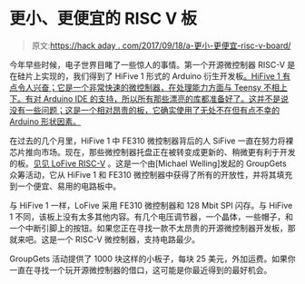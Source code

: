 # 更小、更便宜的 RISC V 板

> 原文:[https://hack aday . com/2017/09/18/a-更小-更便宜-risc-v-board/](https://hackaday.com/2017/09/18/a-smaller-cheaper-risc-v-board/)

今年早些时候，电子世界目睹了一些惊人的事情。第一个开源微控制器 RISC-V 是在硅片上实现的，我们得到了 HiFive 1 形式的 Arduino 衍生开发板[。HiFive 1 有点令人兴奋；它是一个非常快速的微控制器，在处理能力方面与 Teensy 不相上下。有对 Arduino IDE 的支持，所以所有那些漂亮的库都准备好了。这并不是说没有一些问题；这是一个相对昂贵的板，它确实使用了无处不在但有点不幸的 Arduino 形状因素。](https://hackaday.com/2017/01/05/hands-on-with-the-first-open-source-microcontroller/)

在过去的几个月里，HiFive 1 中 FE310 微控制器背后的人 SiFive 一直在努力将裸芯片推向市场。现在，那些微控制器托盘正在被转变成更新的、稍微更有利于开发的板。[见见 LoFive RISC-V](https://groupgets.com/campaigns/353-lofive-risc-v) 。这是一个由[Michael Welling]发起的 GroupGets 众筹活动，它从 HiFive 1 和 FE310 微控制器中获得了所有的开放性，并将其填充到一个便宜、易用的电路板中。

与 HiFive 1 一样，LoFive 采用 FE310 微控制器和 128 Mbit SPI 闪存。与 HiFive 1 不同，该板上没有太多其他内容。有几个电压调节器，一个晶体，一些帽子，和一个中断引脚上的按钮。如果您正在寻找一款不太昂贵的开源微控制器开发板，那就来吧。这是一个 RISC-V 微控制器，支持电路最少。

GroupGets 活动提供了 1000 块这样的小板子，每块 25 美元，外加运费。如果你一直在寻找一个玩开源微控制器的借口，这可能是你最近得到的最好机会。